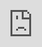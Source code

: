 ```yaml
---
layout: post
date:   2021-01-01
image: "/conflict_urbanism_sp2021/images/csr_thumbnail.png"
title:  "Conflict, Migration and Climate Change in Shahel"
author: "Sherry Te, Zuzanna Jarzynska, Andrea Molina"
---
```


The project researches spatial data about Climate, Conflict and Migration in relation to the absence of a legal definition of the concept of “Climate Refugee”. 

#### The Problem: The absence of a legal framework for climate refugees

The question that triggered this research project is that in spite of the apparent evidence of the role that climate change plays in forcing massive migrations, there is neither a clear definition for this category of people, nor an international formal recognition that guarantees the rights of affected populations to protection and asylum, and that ascribes the responsibility of the developed countries and the Global North (it is, the main emitters of greenhouse gases) towards the problem. However, as recognized by Jean-Claude Juncker (European Commission President) at State of the Union speech in 2015 “Climate change is one of the root causes of a new migration phenomenon. Climate refugees will become a new challenge – if we do not act swiftly” .

The gap at the current legal framework, the 1951 Refugee Convention, is that it applies only to “people who have a well-founded fear of being persecuted because of their race, religion, nationality, membership of a particular social group or political opinion, and are unable or unwilling to seek protection from their home countries''. This leaves outside the people displaced for reasons related to the environment or climate change, who are mainly categorized as “Internally Displaced Persons” (IDP). Yet, “the distinction between refugees and internally displaced persons is a fundamental and integral characteristic of traditional refugee law defining the extent to which assistance will be made available to displaced persons”. As Antonio Guterres, UN Secretary-General, former UN High Commissioner for Refugees, has argued, Climate Change is mainly causing internal displacements, nevertheless, when “they cross a border, they will not be considered refugees”. This means that they cannot easily appeal for resettlement in another country, and they remain trapped in worsening environmental conditions.

At the light of the estimation made by The International Organization for Migration (IOM) that there could be as many as 200 million such refugees by 2050, and although some efforts have been made, the question still remains: 

**Why if there is so much evidence for the need of a legal framework, there is still not such a legal definition for “climate refugees”?**

#### The complexities: Establishing clear causal relationships

Our research has proved to us that the main problem under the definition for “Climate Refugees” is that of establishing clear causal relationships between climate change, migration and conflicts, since most of the time causal connections are intertwined or disguised behind another in many different and complicated ways.

Despite the growing consensus in scholarly literature regarding the evidence for climate-induced migration, there is less consensus regarding the existence of climate-induced conflicts. For example, it is sometimes argued that “Climate change may not of itself trigger a movement of people” or that “it does not necessarily cause people to take arms”, and that social, political and economic factors need to be taken into account to explain people’s decisions to migrate. 

Nevertheless, it has been claimed that “given the likelihood that environmental change, migration, and conflict may happen in close proximity or succession, there is a need to more explicitly connect the three phenomena”, and also that “the spatial dimension is necessary for analyzing the connections between climate-related environmental change and violent battles”. Therefore, we intend to contribute mostly to the spatial research with this project.

#### The Research: Three case studies in the Sahel, África

We are centering our research in the area that has been pointed out to be more acutely affected by climate change: The Sahel area in Africa, and more in detail at three case studies in Nigeria and its border with Niger, namely Sokoto and Zamfara, Benue and Lake Chad.

The reason to select these 3 case studies is that they present 3 different types of climate induced conflicts (Cattle rustling and rural banditry, Farmer-Herder conflicts, and Boko Haram) and patterns of migration (transnational migration, internal displacement)

Moreover, being aware that climate, conflict and migration are intertwined in many complex and different ways, to look at the causal relations among them will also prevent us from having a biased understanding of the issue. 
The question for all of them is, can we call them climate refugees?

#### SOKOTO-ZAMFARA

Sokoto and Zamfara regions of Nigeria experience an unprecedented crisis of multiple types of conflicts: local community conflicts, criminal gang practices and jihadists fought by state militia. In the past, disputes over land and natural resources have been a constant element of the annual seasonal cycle and were always resolved by local-community authorities. 
Recently, the regular conflicts were exacerbated by increasing water scarcity (shortening of rain period), resulting in desertification of farmland, coinciding with rapidly increasing fertility rates among Sokoto and Zamfara women. The competition for land suitable for both farming and grazing became hostile - Fulani herders were further deprived of rights to use forest lands, given by the newly elected democratic government in 1999 to Hausa farmers, many of which were particularly favored by the Abuja officials. 

Conflicts so abundant, that state cannot handle them -> Hausa vigilantes attacking random perceived perpetrators and Fulani Gangs attacking, kidnapping etc. Zamfara State adopted Islamic Law in 2000, as a way to tackle the economic crisis. State perceives conflicts happening in Zamfara as Zamfara’s business. 
Local conflicts - opened way for gangs and jihadists. Many displaced internally, many moved to Niger. 
Migration usually is said to happen right after an attack and from small villages to cities. 

<div class="iframe-column"><iframe src="https://player.vimeo.com/video/290575503?title=0&byline=0&portrait=0" style="position:absolute;top:0;left:0;width:100%;height:100%;" frameborder="0"></iframe></div>  

#### THE MIDDLE BELT- BENUE STATE

This case study explores the farmers and herders’ conflict in Nigeria. It is caused by the advance of drought desertification in the north forcing Fulani people and other pastoral communities to migrate towards the south in search for alternative pastures and sources of water for their cattle. When the herders arrive to the lands of the Middle Belt (Benue, Plateau, Adamawa, Nasarawa and Taraba states), they have to compete for these resources. In a context of scarcity, it is leading to conflict between the local farmers and the newly arrived herders.
We consider that this is an important case study because the causal connection from climate change leading to migration is very clear, nevertheless the causal connection of climate change leading to conflict has been pointed out to need further spatial study. (which is with what we want to contribute here. Paper: Spatial pattern of climate change and farmer–herder conflict vulnerabilities in Nigeria, published in GeoJurnal last year). Moreover, the farmer-herder conflict has become Nigeria’s gravest security challenge, now claiming far more lives than the Boko Haram insurgency.
In terms of its timeline, this conflict in Nigeria has a long history, nevertheless the conflict started worsening in 2014, and Benue has been pointed out to be the most impacted state by the farmer-herder conflict, possibly due to the new laws banning open grazing in Benue and Taraba states. and especially around the Guma and Logo communities where many farming households were displaced and lived in government provided Internally Displaced Persons (IDP) camps for many months.

<div class="iframe-column"><iframe src="https://player.vimeo.com/video/290575503?title=0&byline=0&portrait=0" style="position:absolute;top:0;left:0;width:100%;height:100%;" frameborder="0"></iframe></div> 

#### LAKE CHAD BASIN

Africa’s Lake Chad is the convergence point of a complex humanitarian disaster courtesy of violence, climate change, and remote, ungoverned areas. For almost two decades, the Lake Chad Basin (LCB) in general, and northeast Nigeria in particular have been subject to the insurgency of the Islamist terrorist group Boko Haram. This region is also known for its poor environmental conditions that mostly manifest in land desertification and water scarcity. Water scarcity and land desertification play in the decision of local people to migrate.

The decrease of the discharge from the Komadugu Yobe River, which serves as a supply channel for water. The water resources of the LCB provide livelihoods to a population of more than 45 million people, of which 60% rely on agriculture. 

(204) Internally displaced persons (IDPs) at the Bakassi IDP camp in Maiduguri between
March and May 2019 come from Guzamala, Gwoza, Marte, Monguno, and Nganzai (were interviewed).

Experts say climate change is a key factor fuelling the insurgency of the armed group Boko Haram, which is aimed at creating an Islamic State in North East Nigeria.

North East Nigeria used to be peaceful with more than 50 percent of the population making a living from farming, fishing and livestock production. Many people in the region lost their livelihoods following increasing aridity caused by climate change, hence becoming vulnerable to being recruited by Boko Haram (recruited targets due to loss of livelihood).

<div class="iframe-column"><iframe src="https://player.vimeo.com/video/290575503?title=0&byline=0&portrait=0" style="position:absolute;top:0;left:0;width:100%;height:100%;" frameborder="0"></iframe></div> 


#### The Conclusion: 





#### Please use level 4 headings for major section divisions  
(make sure to put two spaces after the end of the heading)

Write **words in bold** like this.  

Italics are *similar* and are formatted like this.  

To make a paragraph break you need to add two spaces at the end of your line before going to the next line.  

See this is now a new paragraph.  

Lists are easy:
1. they can be ordered
1. like this
1. notice that the numbers are automatically ordered
  1. use two spaces in front to indent

Or they can just be bullet points:
- like this
* or like this
  - use two spaces
  - to have nested lists

Use Author-Date parenthetical citations following Chicago Manual of Style conventions throughout your document, and add a works cited at the bottom of your post. See Author-Date quick guide [here](https://www-chicagomanualofstyle-org.ezproxy.cul.columbia.edu/tools_citationguide/citation-guide-2.html) for citation conventions.  

To include hyperlinks format them like this [text of link](http://c4sr.columbia.edu/).  

To embed images first ensure that the file is at least 740px wide. Then place the image file in a folder named for your group in the images folder. Then link to that image using the format here, but replace the file path with the name of your group's folder and appropriate image file name:  

![description of image](/conflict_urbanism_sp2021/images/sample_image.png)

If you want to include html files (i.e. an interactive map) host these via your personal github page, and then you can embed them in your document with a iframe. The format looks like this:  

<div class="iframe-column"><iframe src="https://player.vimeo.com/video/290575503?title=0&byline=0&portrait=0" style="position:absolute;top:0;left:0;width:100%;height:100%;" frameborder="0"></iframe></div>  


All you need to do to use one is replace the url that is between the two " ". Here is an iframe of mapbox tiles:  

<div class="iframe-column"><iframe src="https://api.mapbox.com/styles/v1/mapbox/satellite-v9.html?title=true&access_token=pk.eyJ1IjoibWFwYm94IiwiYSI6ImNpejY4NDg1bDA1cjYzM280NHJ5NzlvNDMifQ.d6e-nNyBDtmQCVwVNivz7A#2/0/0" style="position:absolute;top:0;left:0;width:100%;height:100%;" frameborder="0"></iframe></div>
